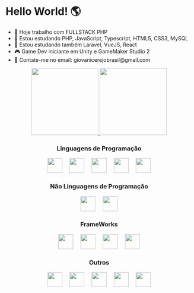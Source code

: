 <h1>Hello World! 🌎</h1>

<ul>
  <li>🏢 Hoje trabalho com FULLSTACK PHP</li>
  <li>📖 Estou estudando PHP, JavaScript, Typescript, HTML5, CSS3, MySQL</li>
  <li>📖 Estou estudando também Laravel, VueJS, React</li>
  <li>🎮 Game Dev iniciante em Unity e GameMaker Studio 2</li>
  <li>📧 Contate-me no email: giovanicerejobrasil@gmail.com</li>
</ul>

<div align="center">
 <a href="https://github.com/giovanicerejobrasil">
 <img height="180em" src="https://github-readme-stats.vercel.app/api?username=giovanicerejobrasil&show_icons=true&theme=dark&include_all_commits=true&count_private=true"/>
 <img height="180em" src="https://github-readme-stats.vercel.app/api/top-langs/?username=giovanicerejobrasil&layout=compact&langs_count=7&theme=dark"/>
 </a>
</div>

<div align="center">
  <h3>Linguagens de Programação</h3>
  <img width="40px" src="https://cdn.jsdelivr.net/gh/devicons/devicon/icons/php/php-original.svg" />
  &nbsp;&nbsp;&nbsp;
  <img width="40px" src="https://cdn.jsdelivr.net/gh/devicons/devicon/icons/javascript/javascript-original.svg" />
  &nbsp;&nbsp;&nbsp;
  <img width="40px" src="https://cdn.jsdelivr.net/gh/devicons/devicon/icons/typescript/typescript-original.svg" />
  &nbsp;&nbsp;&nbsp;
  <img width="40px" src="https://cdn.jsdelivr.net/gh/devicons/devicon/icons/java/java-original-wordmark.svg" />
  &nbsp;&nbsp;&nbsp;
  <img width="40px" src="https://cdn.jsdelivr.net/gh/devicons/devicon/icons/python/python-original-wordmark.svg" />
  
</div>

<div align="center">
  <h3>Não Linguagens de Programação</h3>
  <img width="40px" src="https://cdn.jsdelivr.net/gh/devicons/devicon/icons/html5/html5-original-wordmark.svg" />
  &nbsp;&nbsp;&nbsp;
  <img width="40px" src="https://cdn.jsdelivr.net/gh/devicons/devicon/icons/css3/css3-original-wordmark.svg" />
</div>

<div align="center">
  <h3>FrameWorks</h3>
  <img width="40px" src="https://cdn.jsdelivr.net/gh/devicons/devicon/icons/laravel/laravel-plain-wordmark.svg" />
  &nbsp;&nbsp;&nbsp;
  <img width="40px" src="https://cdn.jsdelivr.net/gh/devicons/devicon/icons/react/react-original-wordmark.svg" />
  &nbsp;&nbsp;&nbsp;
  <img width="40px" src="https://cdn.jsdelivr.net/gh/devicons/devicon/icons/vuejs/vuejs-original-wordmark.svg" />
  &nbsp;&nbsp;&nbsp;
  <img width="40px" src="https://cdn.jsdelivr.net/gh/devicons/devicon/icons/bootstrap/bootstrap-original-wordmark.svg" />
          
</div>

<div align="center">
  <h3>Outros</h3>
  <img width="40px" src="https://cdn.jsdelivr.net/gh/devicons/devicon/icons/github/github-original-wordmark.svg" />
  &nbsp;&nbsp;&nbsp;
  <img width="40px" src="https://cdn.jsdelivr.net/gh/devicons/devicon/icons/npm/npm-original-wordmark.svg" />
  &nbsp;&nbsp;&nbsp;
  <img width="40px" src="https://cdn.jsdelivr.net/gh/devicons/devicon/icons/composer/composer-original.svg" />
  &nbsp;&nbsp;&nbsp;
  <img width="40px" src="https://cdn.jsdelivr.net/gh/devicons/devicon/icons/blender/blender-original-wordmark.svg" />
  &nbsp;&nbsp;&nbsp;
  <img width="40px" src="https://cdn.jsdelivr.net/gh/devicons/devicon/icons/unity/unity-original-wordmark.svg" />
</div>
